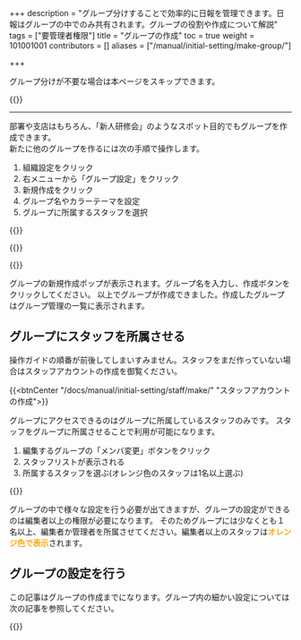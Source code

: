 +++
description = "グループ分けすることで効率的に日報を管理できます。日報はグループの中でのみ共有されます。グループの役割や作成について解説"
tags = ["要管理者権限"]
title = "グループの作成"
toc = true
weight = 101001001
contributors = []
aliases = ["/manual/initial-setting/make-group/"]

+++

グループ分けが不要な場合は本ページをスキップできます。

{{<nextBlog>}}

---

部署や支店はもちろん、「新人研修会」のようなスポット目的でもグループを作成できます。  
新たに他のグループを作るには次の手順で操作します。

1. 組織設定をクリック
1. 右メニューから「グループ設定」をクリック
1. 新規作成をクリック
1. グループ名やカラーテーマを設定
1. グループに所属するスタッフを選択

{{<appscreen filename="sosiki" title="メニュー左から「組織設定」を選ぶ"  >}}

{{<nextArrow>}}

{{<appscreen filename="add_group" title="グループの新規作成を行うには組織設定＞グループ管理＞グループの追加の順にクリックします"  >}}

グループの新規作成ポップが表示されます。グループ名を入力し、作成ボタンをクリックしてください。
以上でグループが作成できました。作成したグループはグループ管理の一覧に表示されます。

## グループにスタッフを所属させる

操作ガイドの順番が前後してしまいすみません。スタッフをまだ作っていない場合はスタッフアカウントの作成を御覧ください。

{{<btnCenter "/docs/manual/initial-setting/staff/make/" "スタッフアカウントの作成">}}

グループにアクセスできるのはグループに所属しているスタッフのみです。
スタッフをグループに所属させることで利用が可能になります。

1. 編集するグループの「メンバ変更」ボタンをクリック
1. スタッフリストが表示される
1. 所属するスタッフを選ぶ(オレンジ色のスタッフは1名以上選ぶ)

{{<appscreen filename="assign-staff" title="グループに所属するスタッフを選択"  >}}

グループの中で様々な設定を行う必要が出てきますが、グループの設定ができるのは編集者以上の権限が必要になります。
そのためグループには少なくとも１名以上、編集者か管理者を所属させてください。編集者以上のスタッフは<span style="color:orange;font-weight:bold">オレンジ色で表示</span>されます。

## グループの設定を行う

この記事はグループの作成までになります。グループ内の細かい設定については次の記事を参照してください。

{{<nextBlog>}}